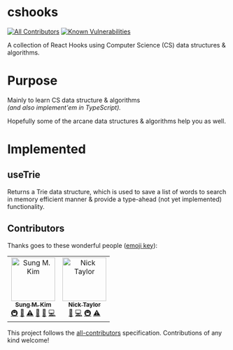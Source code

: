 # cshooks
[![All Contributors](https://img.shields.io/badge/all_contributors-2-orange.svg?style=flat-square)](#contributors)
[![Known Vulnerabilities](https://snyk.io/test/github/cshooks/hooks/badge.svg?targetFile=package.json)](https://snyk.io/test/github/cshooks/hooks?targetFile=package.json)

A collection of React Hooks using Computer Science (CS) data structures & algorithms.

# Purpose

Mainly to learn CS data structure & algorithms  
_(and also implement'em in TypeScript)._

Hopefully some of the arcane data structures & algorithms help you as well.

# Implemented

## useTrie
Returns a Trie data structure, which is used to save a list of words to search in memory efficient manner & provide a type-ahead (not yet implemented) functionality.

## Contributors

Thanks goes to these wonderful people ([emoji key](https://github.com/all-contributors/all-contributors#emoji-key)):

<!-- ALL-CONTRIBUTORS-LIST:START - Do not remove or modify this section -->
<!-- prettier-ignore -->
<table><tr><td align="center"><a href="https://twitter.com/dance2die"><img src="https://avatars1.githubusercontent.com/u/8465237?v=4" width="100px;" alt="Sung M. Kim"/><br /><sub><b>Sung M. Kim</b></sub></a><br /><a href="#infra-dance2die" title="Infrastructure (Hosting, Build-Tools, etc)">🚇</a> <a href="#tool-dance2die" title="Tools">🔧</a> <a href="https://github.com/cshooks/hooks/commits?author=dance2die" title="Tests">⚠️</a> <a href="https://github.com/cshooks/hooks/commits?author=dance2die" title="Documentation">📖</a> <a href="#ideas-dance2die" title="Ideas, Planning, & Feedback">🤔</a> <a href="https://github.com/cshooks/hooks/commits?author=dance2die" title="Code">💻</a></td><td align="center"><a href="https://iamdeveloper.com"><img src="https://avatars2.githubusercontent.com/u/833231?v=4" width="100px;" alt="Nick Taylor"/><br /><sub><b>Nick Taylor</b></sub></a><br /><a href="#review-nickytonline" title="Reviewed Pull Requests">👀</a> <a href="https://github.com/cshooks/hooks/commits?author=nickytonline" title="Code">💻</a> <a href="#infra-nickytonline" title="Infrastructure (Hosting, Build-Tools, etc)">🚇</a> <a href="https://github.com/cshooks/hooks/commits?author=nickytonline" title="Tests">⚠️</a></td></tr></table>

<!-- ALL-CONTRIBUTORS-LIST:END -->

This project follows the [all-contributors](https://github.com/all-contributors/all-contributors) specification. Contributions of any kind welcome!